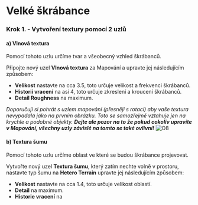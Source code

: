 # Velké škrábance
### Krok 1. - Vytvoření textury pomocí 2 uzlů

#### a) Vlnová textura
Pomocí tohoto uzlu určíme tvar a všeobecný vzhled škrábanců.

Připojte nový uzel **Vlnová textura** za Mapování a upravte jej následujícím způsobem:
- **Velikost** nastavte na cca 3.5, toto určuje velikost a frekvenci škrábanců.
- **Historii vracení** na asi 4, toto určuje zkreslení a kroucení škrábanců.
- **Detail Roughness** na maximum.

_Doporučuji si pohrát s uzlem mapování (přesněji s rotací) aby vaše textura nevypadala jako na prvním obrázku. Toto se samozřejmě vztahuje jen na krychle a podobné objekty. __Dejte ale pozor na to že pokud cokoliv upravíte v Mapování, všechny uzly závislé na tomto se také ovlivní!___
![O8](https://github.com/user-attachments/assets/060abe2e-5a1e-4ea9-a352-0097eb73e9ac)

#### b) Textura šumu
Pomocí tohoto uzlu určíme oblast ve které se budou škrábance projevovat.

Vytvořte nový uzel **Textura šumu**, který zatím nechte volně v prostoru, nastavte typ šumu na **Hetero Terrain** upravte jej následujícím způsobem:
- **Velikost** nastavte na cca 1.4, toto určuje velikost oblastí.
- **Detail** na maximum.
- **Historie vracení** na 
